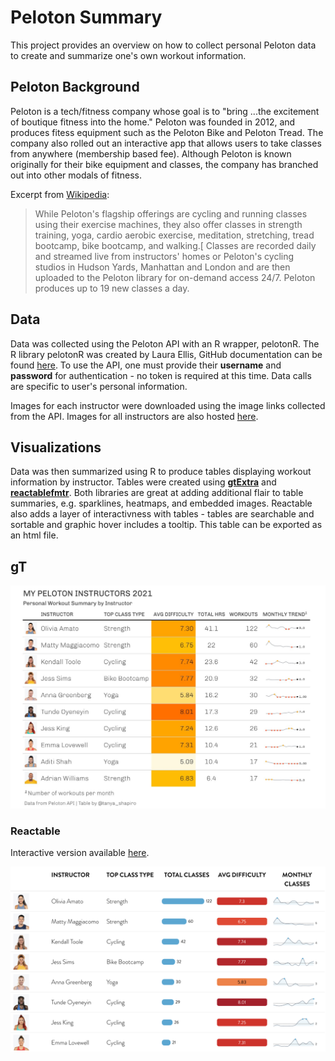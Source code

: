 # Peloton Summary

This project provides an overview on how to collect personal Peloton data to create and summarize one's own workout information.

## Peloton Background

Peloton is a tech/fitness company whose goal is to "bring ...the excitement of boutique fitness into the home." Peloton was founded in 2012, and produces fitess equipment such as the Peloton Bike and Peloton Tread. The company also rolled out an interactive app that allows users to take classes from anywhere (membership based fee). Although Peloton is known originally for their bike equipment and classes, the company has branched out into other modals of fitness.

Excerpt from [Wikipedia](https://en.wikipedia.org/wiki/Peloton_(exercise_equipment_company)):

> While Peloton's flagship offerings are cycling and running classes using their exercise machines, they also offer classes in strength training, yoga, cardio aerobic exercise, meditation, stretching, tread bootcamp, bike bootcamp, and walking.[ Classes are recorded daily and streamed live from instructors' homes or Peloton's cycling studios in Hudson Yards, Manhattan and London and are then uploaded to the Peloton library for on-demand access 24/7. Peloton produces up to 19 new classes a day.

## Data

Data was collected using the Peloton API with an R wrapper, pelotonR. The R library pelotonR was created by Laura Ellis, GitHub documentation can be found [here](https://github.com/lgellis/pelotonR/tree/master/R). To use the API, one must provide their **username** and **password** for authentication - no token is required at this time. Data calls are specific to user's personal information.

Images for each instructor were downloaded using the image links collected from the API. Images for all instructors are also hosted [here](./images/instructors).


## Visualizations

Data was then summarized using R to produce tables displaying workout information by instructor. Tables were created using **[gtExtra](https://jthomasmock.github.io/gtExtras/)** and **[reactablefmtr](https://github.com/kcuilla/reactablefmtr)**. Both libraries are great at adding additional flair to table summaries, e.g. sparklines, heatmaps, and embedded images. Reactable also adds a layer of interactivness with tables - tables are searchable and sortable and graphic hover includes a tooltip. This table can be exported as an html file.


## gT

![plot](./images/peloton-gt.jpeg)

### Reactable
Interactive version available [here](https://www.tanyashapiro.com/interactive-visuals/peloton-summary).

![plot](./images/peloton-reactable.png)


